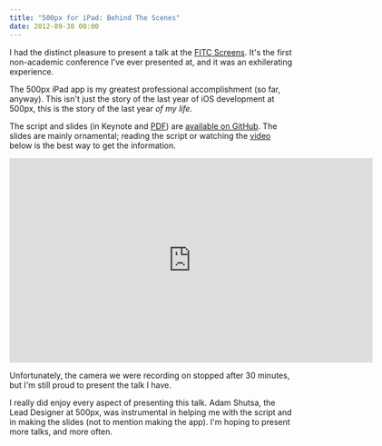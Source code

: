 ```yaml
---
title: "500px for iPad: Behind The Scenes"
date: 2012-09-30 00:00
---
```


<import><p>I had the distinct pleasure to present a talk at the <a href="http://www.fitc.ca/events/about/?event=134">FITC Screens</a>. It's the first non-academic conference I've ever presented at, and it was an exhilerating experience.</p>

<p>The 500px iPad app is my greatest professional accomplishment (so far, anyway). This isn't just the story of the last year of iOS development at 500px, this is the story of the last year <em>of my life</em>. </p>

<p>The script and slides (in Keynote and <a href="http://static.ashfurrow.com/github/screens12.pdf">PDF</a>) are <a href="https://github.com/AshFurrow/500px-Behind-The-Scenes">available on GitHub</a>. The slides are mainly ornamental; reading the script or watching the <a href="https://vimeo.com/50451043">video</a> below is the best way to get the information.</p>
<div class="embed-responsive embed-responsive-16by9"><iframe data-image-dimensions="640x360" mozallowfullscreen="" allowfullscreen="" src="https://player.vimeo.com/video/50451043?wmode=opaque&amp;api=1" width="640" data-embed="true" webkitallowfullscreen="" frameborder="0" height="360" class="embed-responsive-item"></iframe></div>
<p>Unfortunately, the camera we were recording on stopped after 30 minutes, but I'm still proud to present the talk I have.</p>

<p>I really did enjoy every aspect of presenting this talk. Adam Shutsa, the Lead Designer at 500px, was instrumental in helping me with the script and in making the slides (not to mention making the app). I'm hoping to present more talks, and more often.</p></import>

<!-- more -->

